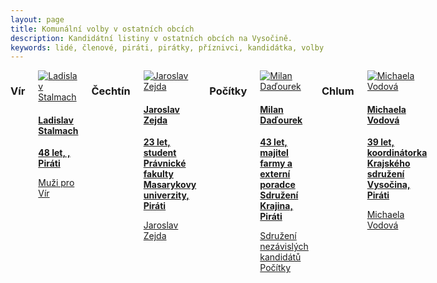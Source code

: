 ```yaml
---
layout: page
title: Komunální volby v ostatních obcích
description: Kandidátní listiny v ostatních obcích na Vysočině.
keywords: lidé, členové, piráti, pirátky, příznivci, kandidátka, volby
---
```


<div class="o-section">
<div class="row"> 
<div class="columns medium-12">          
        
<div class="o-section-header o-section-header--bordered">
<h3 class="o-section__heading t-h2-super">
            Vír
</h3>
</div>
<div class="c-program-candidates">
<div class="c-program-candidate-badge">
<a class="c-program-candidate-badge__body" 
            href="">
<div class="c-program-candidate-badge__avatar">
<img 
            src="" 
            alt="Ladislav Stalmach" 
class="c-program-candidate-badge__avatar-image">
</div>
<div class="c-program-candidate-badge__description">
<h4 class="c-program-candidate-badge__name"><span class="c-headline-anchor">
            Ladislav Stalmach
</span></h4>
<strong class="c-program-candidate-badge__profession">
            48 let, 
             , 
            Piráti
</strong>
<p class="c-program-candidate-badge__bio">
            Muži pro Vír</p>
</div>
</a>
</div>
</div>

<div class="o-section-header o-section-header--bordered">
<h3 class="o-section__heading t-h2-super">
            Čechtín
</h3>
</div>
<div class="c-program-candidates">
<div class="c-program-candidate-badge">
<a class="c-program-candidate-badge__body" 
            href="">
<div class="c-program-candidate-badge__avatar">
<img 
            src="" 
            alt="Jaroslav Zejda" 
class="c-program-candidate-badge__avatar-image">
</div>
<div class="c-program-candidate-badge__description">
<h4 class="c-program-candidate-badge__name"><span class="c-headline-anchor">
            Jaroslav Zejda
</span></h4>
<strong class="c-program-candidate-badge__profession">
            23 let, 
            student Právnické fakulty Masarykovy univerzity, 
            Piráti
</strong>
<p class="c-program-candidate-badge__bio">
            Jaroslav Zejda</p>
</div>
</a>
</div>
</div>


<div class="o-section-header o-section-header--bordered">
<h3 class="o-section__heading t-h2-super">
            Počítky
</h3>
</div>
<div class="c-program-candidates">
<div class="c-program-candidate-badge">
<a class="c-program-candidate-badge__body" 
            href="">
<div class="c-program-candidate-badge__avatar">
<img 
            src="" 
            alt="Milan Daďourek" 
class="c-program-candidate-badge__avatar-image">
</div>
<div class="c-program-candidate-badge__description">
<h4 class="c-program-candidate-badge__name"><span class="c-headline-anchor">
            Milan Daďourek
</span></h4>
<strong class="c-program-candidate-badge__profession">
            43 let, 
            majitel farmy a externí poradce Sdružení Krajina, 
            Piráti
</strong>
<p class="c-program-candidate-badge__bio">
            Sdružení nezávislých kandidátů Počítky</p>
</div>
</a>
</div>
</div>


<div class="o-section-header o-section-header--bordered">
<h3 class="o-section__heading t-h2-super">
            Chlum
</h3>
</div>
<div class="c-program-candidates">
<div class="c-program-candidate-badge">
<a class="c-program-candidate-badge__body" 
            href="https://vysocina.pirati.cz/lide/michaela-vodova/">
<div class="c-program-candidate-badge__avatar">
<img 
            src="https://vysocina.pirati.cz/assets/37043d-13a4beb53c449054d5669e7d6b4c8d31ffa3d5e60f874ff330f9fd601e6a80eb.jpg" 
            alt="Michaela Vodová" 
class="c-program-candidate-badge__avatar-image">
</div>
<div class="c-program-candidate-badge__description">
<h4 class="c-program-candidate-badge__name"><span class="c-headline-anchor">
            Michaela Vodová
</span></h4>
<strong class="c-program-candidate-badge__profession">
            39 let, 
            koordinátorka Krajského sdružení Vysočina, 
            Piráti
</strong>
<p class="c-program-candidate-badge__bio">
            Michaela Vodová</p>
</div>
</a>
</div>
</div>






</div>
